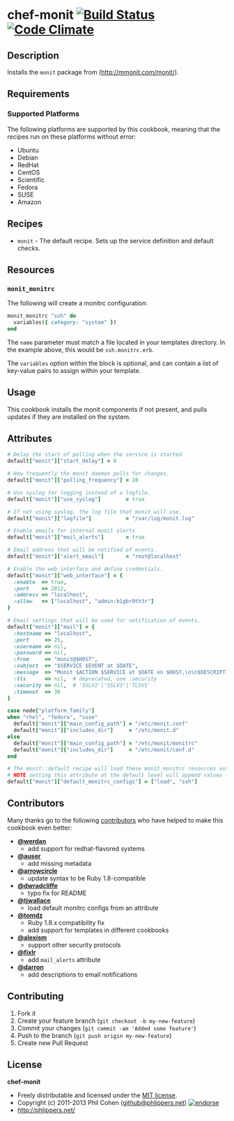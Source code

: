 # chef-monit  [![Build Status](https://secure.travis-ci.org/phlipper/chef-monit.png)](http://travis-ci.org/phlipper/chef-monit) [![Code Climate](https://codeclimate.com/badge.png)](https://codeclimate.com/github/phlipper/chef-monit)

## Description

Installs the `monit` package from (http://mmonit.com/monit/).


## Requirements

### Supported Platforms

The following platforms are supported by this cookbook, meaning that the recipes run on these platforms without error:

* Ubuntu
* Debian
* RedHat
* CentOS
* Scientific
* Fedora
* SUSE
* Amazon


## Recipes

* `monit` - The default recipe. Sets up the service definition and default checks.


## Resources

### `monit_monitrc`

The following will create a monitrc configuration:

```ruby
monit_monitrc "ssh" do
  variables({ category: "system" })
end
```

The `name` parameter must match a file located in your templates directory. In the example above, this would be `ssh.monitrc.erb`.

The `variables` option within the block is optional, and can contain a list of key-value pairs to assign within your template.


## Usage

This cookbook installs the monit components if not present, and pulls updates if they are installed on the system.


## Attributes

```ruby
# Delay the start of polling when the service is started
default["monit"]["start_delay"] = 0

# How frequently the monit daemon polls for changes.
default["monit"]["polling_frequency"] = 20

# Use syslog for logging instead of a logfile.
default["monit"]["use_syslog"]        = true

# If not using syslog, the log file that monit will use.
default["monit"]["logfile"]           = "/var/log/monit.log"

# Enable emails for internal monit alerts
default["monit"]["mail_alerts"]       = true

# Email address that will be notified of events.
default["monit"]["alert_email"]       = "root@localhost"

# Enable the web interface and define credentials.
default["monit"]["web_interface"] = {
  :enable  => true,
  :port    => 2812,
  :address => "localhost",
  :allow   => ["localhost", "admin:b1gbr0th3r"]
}

# Email settings that will be used for notification of events.
default["monit"]["mail"] = {
  :hostname => "localhost",
  :port     => 25,
  :username => nil,
  :password => nil,
  :from     => "monit@$HOST",
  :subject  => "$SERVICE $EVENT at $DATE",
  :message  => "Monit $ACTION $SERVICE at $DATE on $HOST,\n\n$DESCRIPTION\n\nDutifully,\nMonit",
  :tls      => nil,  # deprecated, use :security
  :security => nil,  # 'SSLV2'|'SSLV3'|'TLSV1'
  :timeout  => 30
}

case node["platform_family"]
when "rhel", "fedora", "suse"
  default["monit"]["main_config_path"] = "/etc/monit.conf"
  default["monit"]["includes_dir"]     = "/etc/monit.d"
else
  default["monit"]["main_config_path"] = "/etc/monit/monitrc"
  default["monit"]["includes_dir"]     = "/etc/monit/conf.d"
end

# The monit::default recipe will load these monit_monitrc resources automatically
# NOTE setting this attribute at the default level will append values to the array
default["monit"]["default_monitrc_configs"] = ["load", "ssh"]
```


## Contributors

Many thanks go to the following [contributors](https://github.com/phlipper/chef-monit/graphs/contributors) who have helped to make this cookbook even better:

* **[@werdan](https://github.com/werdan)**
    * add support for redhat-flavored systems
* **[@auser](https://github.com/auser)**
    * add missing metadata
* **[@arrowcircle](https://github.com/arrowcircle)**
    * update syntax to be Ruby 1.8-compatible
* **[@dwradcliffe](https://github.com/dwradcliffe)**
    * typo fix for README
* **[@tjwallace](https://github.com/tjwallace)**
    * load default monitrc configs from an attribute
* **[@tomdz](https://github.com/tomdz)**
    * Ruby 1.8.x compatibility fix
    * add support for templates in different cookbooks
* **[@alexism](https://github.com/alexism)**
    * support other security protocols
* **[@fixlr](https://github.com/fixlr)**
    * add `mail_alerts` attribute
* **[@darron](https://github.com/darron)**
    * add descriptions to email notifications


## Contributing

1. Fork it
2. Create your feature branch (`git checkout -b my-new-feature`)
3. Commit your changes (`git commit -am 'Added some feature'`)
4. Push to the branch (`git push origin my-new-feature`)
5. Create new Pull Request


## License

**chef-monit**

* Freely distributable and licensed under the [MIT license](http://phlipper.mit-license.org/2011-2013/license.html).
* Copyright (c) 2011-2013 Phil Cohen (github@phlippers.net) [![endorse](http://api.coderwall.com/phlipper/endorsecount.png)](http://coderwall.com/phlipper)
* http://phlippers.net/
